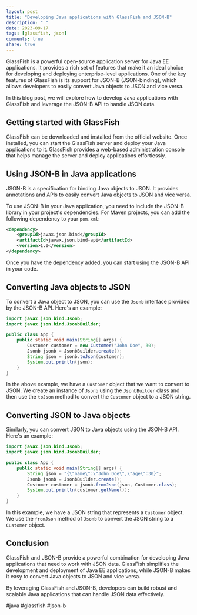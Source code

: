 ```yaml
---
layout: post
title: "Developing Java applications with GlassFish and JSON-B"
description: " "
date: 2023-09-17
tags: [glassfish, json]
comments: true
share: true
---
```


GlassFish is a powerful open-source application server for Java EE applications. It provides a rich set of features that make it an ideal choice for developing and deploying enterprise-level applications. One of the key features of GlassFish is its support for JSON-B (JSON-binding), which allows developers to easily convert Java objects to JSON and vice versa.

In this blog post, we will explore how to develop Java applications with GlassFish and leverage the JSON-B API to handle JSON data.

## Getting started with GlassFish
GlassFish can be downloaded and installed from the official website. Once installed, you can start the GlassFish server and deploy your Java applications to it. GlassFish provides a web-based administration console that helps manage the server and deploy applications effortlessly.

## Using JSON-B in Java applications
JSON-B is a specification for binding Java objects to JSON. It provides annotations and APIs to easily convert Java objects to JSON and vice versa.

To use JSON-B in your Java application, you need to include the JSON-B library in your project's dependencies. For Maven projects, you can add the following dependency to your `pom.xml`:

```xml
<dependency>
    <groupId>javax.json.bind</groupId>
    <artifactId>javax.json.bind-api</artifactId>
    <version>1.0</version>
</dependency>
```

Once you have the dependency added, you can start using the JSON-B API in your code.

## Converting Java objects to JSON
To convert a Java object to JSON, you can use the `Jsonb` interface provided by the JSON-B API. Here's an example:

```java
import javax.json.bind.Jsonb;
import javax.json.bind.JsonbBuilder;

public class App {
    public static void main(String[] args) {
        Customer customer = new Customer("John Doe", 30);
        Jsonb jsonb = JsonbBuilder.create();
        String json = jsonb.toJson(customer);
        System.out.println(json);
    }
}
```

In the above example, we have a `Customer` object that we want to convert to JSON. We create an instance of `Jsonb` using the `JsonbBuilder` class and then use the `toJson` method to convert the `Customer` object to a JSON string.

## Converting JSON to Java objects
Similarly, you can convert JSON to Java objects using the JSON-B API. Here's an example:

```java
import javax.json.bind.Jsonb;
import javax.json.bind.JsonbBuilder;

public class App {
    public static void main(String[] args) {
        String json = "{\"name\":\"John Doe\",\"age\":30}";
        Jsonb jsonb = JsonbBuilder.create();
        Customer customer = jsonb.fromJson(json, Customer.class);
        System.out.println(customer.getName());
    }
}
```

In this example, we have a JSON string that represents a `Customer` object. We use the `fromJson` method of `Jsonb` to convert the JSON string to a `Customer` object.

## Conclusion
GlassFish and JSON-B provide a powerful combination for developing Java applications that need to work with JSON data. GlassFish simplifies the development and deployment of Java EE applications, while JSON-B makes it easy to convert Java objects to JSON and vice versa.

By leveraging GlassFish and JSON-B, developers can build robust and scalable Java applications that can handle JSON data effectively.

#java #glassfish #json-b